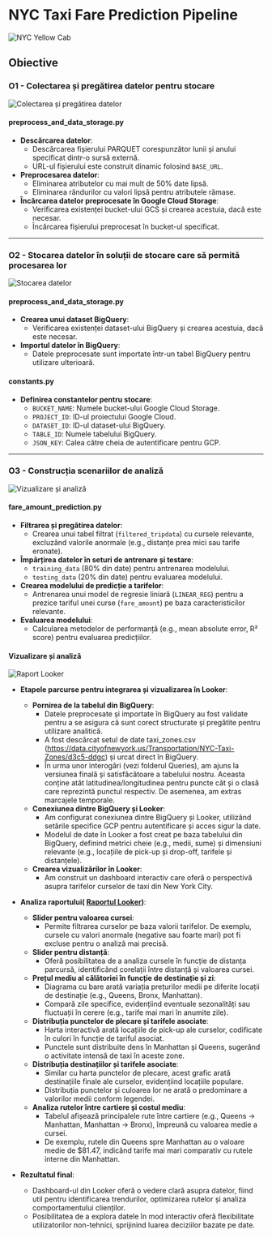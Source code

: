 # NYC Taxi Fare Prediction Pipeline

![NYC Yellow Cab](images/ny_yellow_cab.jpg)

## Obiective

### O1 - Colectarea și pregătirea datelor pentru stocare

![Colectarea și pregătirea datelor](images/colectare.webp)

#### preprocess_and_data_storage.py
- **Descărcarea datelor**:
  - Descărcarea fișierului PARQUET corespunzător lunii și anului specificat dintr-o sursă externă.
  - URL-ul fișierului este construit dinamic folosind `BASE_URL`.
- **Preprocesarea datelor**:
  - Eliminarea atributelor cu mai mult de 50% date lipsă.
  - Eliminarea rândurilor cu valori lipsă pentru atributele rămase.
- **Încărcarea datelor preprocesate în Google Cloud Storage**:
  - Verificarea existenței bucket-ului GCS și crearea acestuia, dacă este necesar.
  - Încărcarea fișierului preprocesat în bucket-ul specificat.

---

### O2 - Stocarea datelor în soluții de stocare care să permită procesarea lor

![Stocarea datelor](images/stocare.webp)

#### preprocess_and_data_storage.py
- **Crearea unui dataset BigQuery**:
  - Verificarea existenței dataset-ului BigQuery și crearea acestuia, dacă este necesar.
- **Importul datelor în BigQuery**:
  - Datele preprocesate sunt importate într-un tabel BigQuery pentru utilizare ulterioară.

#### constants.py
- **Definirea constantelor pentru stocare**:
  - `BUCKET_NAME`: Numele bucket-ului Google Cloud Storage.
  - `PROJECT_ID`: ID-ul proiectului Google Cloud.
  - `DATASET_ID`: ID-ul dataset-ului BigQuery.
  - `TABLE_ID`: Numele tabelului BigQuery.
  - `JSON_KEY`: Calea către cheia de autentificare pentru GCP.

---

### O3 - Construcția scenariilor de analiză

![Vizualizare și analiză](images/vizualizare.webp)

#### fare_amount_prediction.py
- **Filtrarea și pregătirea datelor**:
  - Crearea unui tabel filtrat (`filtered_tripdata`) cu cursele relevante, excluzând valorile anormale (e.g., distanțe prea mici sau tarife eronate).
- **Împărțirea datelor în seturi de antrenare și testare**:
  - `training_data` (80% din date) pentru antrenarea modelului.
  - `testing_data` (20% din date) pentru evaluarea modelului.
- **Crearea modelului de predicție a tarifelor**:
  - Antrenarea unui model de regresie liniară (`LINEAR_REG`) pentru a prezice tariful unei curse (`fare_amount`) pe baza caracteristicilor relevante.
- **Evaluarea modelului**:
  - Calcularea metodelor de performanță (e.g., mean absolute error, R² score) pentru evaluarea predicțiilor.

#### Vizualizare și analiză

![Raport Looker](images/Raport_Looker.png)

- **Etapele parcurse pentru integrarea și vizualizarea în Looker**:
  - **Pornirea de la tabelul din BigQuery**:
    - Datele preprocesate și importate în BigQuery au fost validate pentru a se asigura că sunt corect structurate și pregătite pentru utilizare analitică.
    - A fost descărcat setul de date taxi_zones.csv (https://data.cityofnewyork.us/Transportation/NYC-Taxi-Zones/d3c5-ddgc) și urcat direct în BigQuery.
    - În urma unor interogări (vezi folderul Queries), am ajuns la versiunea finală și satisfăcătoare a tabelului nostru. Aceasta conține atât latitudinea/longitudinea pentru puncte cât și o clasă care reprezintă punctul respectiv. De asemenea, am extras marcajele temporale.
  - **Conexiunea dintre BigQuery și Looker**:
    - Am configurat conexiunea dintre BigQuery și Looker, utilizând setările specifice GCP pentru autentificare și acces sigur la date.
    - Modelul de date în Looker a fost creat pe baza tabelului din BigQuery, definind metrici cheie (e.g., medii, sume) și dimensiuni relevante (e.g., locațiile de pick-up și drop-off, tarifele și distanțele).
  - **Crearea vizualizărilor în Looker**:
    - Am construit un dashboard interactiv care oferă o perspectivă asupra tarifelor curselor de taxi din New York City.

- **Analiza raportului( [Raportul Looker](https://lookerstudio.google.com/s/guiOlXX7eF8))**:
  - **Slider pentru valoarea cursei**:
    - Permite filtrarea curselor pe baza valorii tarifelor. De exemplu, cursele cu valori anormale (negative sau foarte mari) pot fi excluse pentru o analiză mai precisă.
  - **Slider pentru distanță**:
    - Oferă posibilitatea de a analiza cursele în funcție de distanța parcursă, identificând corelații între distanță și valoarea cursei.
  - **Prețul mediu al călătoriei în funcție de destinație și zi**:
    - Diagrama cu bare arată variația prețurilor medii pe diferite locații de destinație (e.g., Queens, Bronx, Manhattan). 
    - Compară zile specifice, evidențiind eventuale sezonalități sau fluctuații în cerere (e.g., tarife mai mari în anumite zile).
  - **Distribuția punctelor de plecare și tarifele asociate**:
    - Harta interactivă arată locațiile de pick-up ale curselor, codificate în culori în funcție de tariful asociat.
    - Punctele sunt distribuite dens în Manhattan și Queens, sugerând o activitate intensă de taxi în aceste zone.
  - **Distribuția destinațiilor și tarifele asociate**:
    - Similar cu harta punctelor de plecare, acest grafic arată destinațiile finale ale curselor, evidențiind locațiile populare.
    - Distribuția punctelor și culoarea lor ne arată o predominare a valorilor medii conform legendei.
  - **Analiza rutelor între cartiere și costul mediu**:
    - Tabelul afișează principalele rute între cartiere (e.g., Queens → Manhattan, Manhattan → Bronx), împreună cu valoarea medie a cursei.
    - De exemplu, rutele din Queens spre Manhattan au o valoare medie de $81.47, indicând tarife mai mari comparativ cu rutele interne din Manhattan.

- **Rezultatul final**:
  - Dashboard-ul din Looker oferă o vedere clară asupra datelor, fiind util pentru identificarea trendurilor, optimizarea rutelor și analiza comportamentului clienților.
  - Posibilitatea de a explora datele în mod interactiv oferă flexibilitate utilizatorilor non-tehnici, sprijinind luarea deciziilor bazate pe date.
